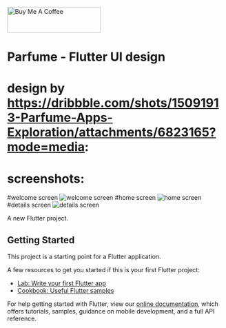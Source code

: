 <a href="https://www.buymeacoffee.com/evara" target="_blank"><img src="https://cdn.buymeacoffee.com/buttons/v2/default-yellow.png" alt="Buy Me A Coffee" style="height: 60px !important;width: 217px !important;" ></a>
# Parfume - Flutter UI design
# design by https://dribbble.com/shots/15091913-Parfume-Apps-Exploration/attachments/6823165?mode=media:
# screenshots:
#welcome screen
![welcome screen](https://github.com/iamEvara/Flutter-Parfume-App-UI/raw/main/assets/start.png)
#home screen
![home screen](https://github.com/iamEvara/Flutter-Parfume-App-UI/raw/main/assets/home.png)
#details screen
![details screen](https://github.com/iamEvara/Flutter-Parfume-App-UI/raw/main/assets/details.png)


A new Flutter project.

## Getting Started

This project is a starting point for a Flutter application.

A few resources to get you started if this is your first Flutter project:

- [Lab: Write your first Flutter app](https://flutter.dev/docs/get-started/codelab)
- [Cookbook: Useful Flutter samples](https://flutter.dev/docs/cookbook)

For help getting started with Flutter, view our
[online documentation](https://flutter.dev/docs), which offers tutorials,
samples, guidance on mobile development, and a full API reference.
